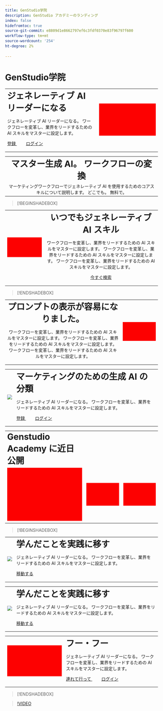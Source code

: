 ```yaml
---
title: GenStudio学院
description: GenStudio アカデミーのランディング
index: false
hidefromtoc: true
source-git-commit: e8809d1e8662797ef6c3fdf0370e83f96797f600
workflow-type: tm+mt
source-wordcount: '254'
ht-degree: 2%

---
```


# GenStudio学院

<table>
 <tr style= "border: 0;">
  <td> <strong style= "font-size: 2em"> ジェネレーティブ AI リーダーになる </strong><p> ジェネレーティブ AI リーダーになる。 ワークフローを変革し、業界をリードするための AI スキルをマスターに設定します。 <p><a href="https://learningmanager.adobe.com/accountiplogin?ipId=16970&amp;accesskey=c4988oojirhb5" rel="noreferrer" target="_blank" class="spectrum-Button spectrum-Button--fill spectrum-Button--accent spectrum-Button--sizeM"><span class="spectrum-Button-label has-no-wrap"> 登録 </span></a>          <a href="https://genstudioacademy.adobelearningmanager.com/" rel="noreferrer" target="_blank" class="spectrum-Button spectrum-Button--fill spectrum-Button--accent spectrum-Button--sizeM"><span class="spectrum-Button-label has-no-wrap"> ログイン </span></a></td>
  <td><img src="./assets/medium.png"></td>
 </tr>
</table>

<table>
 <tr style= "border: 0;">
  <td align="center">
    <strong style= "font-size: 2em">マスター生成 AI。 ワークフローの変換 </strong>
  </td>
 </tr>
 <tr style= "border: 0;">
  <td align="center">
    マーケティングワークフローでジェネレーティブ AI を使用するためのコアスキルについて説明します。 どこでも。 無料で。
  </td>
 </tr>
</table>

>[!BEGINSHADEBOX]

<table>
 <tr style= "border: 0;">
  <td><img src="./assets/medium.png"></td>
  <td align="center"> <strong style= "font-size: 2em"> いつでもジェネレーティブ AI スキル </strong><p> ワークフローを変革し、業界をリードするための AI スキルをマスターに設定します。 ワークフローを変革し、業界をリードするための AI スキルをマスターに設定します。 ワークフローを変革し、業界をリードするための AI スキルをマスターに設定します。<p><a href="https://business.adobe.com/products/genstudio.htmlL" rel="noreferrer" target="_blank" class="spectrum-Button spectrum-Button--fill spectrum-Button--accent spectrum-Button--sizeM"><span class="spectrum-Button-label has-no-wrap">今すぐ検索</span></a></td>
 </tr>
</table>

>[!ENDSHADEBOX]

<table>
 <tr style= "border: 0;">
  <td align="center"> <strong style= "font-size: 2em"> プロンプトの表示が容易になりました。</strong><p> ワークフローを変革し、業界をリードするための AI スキルをマスターに設定します。 ワークフローを変革し、業界をリードするための AI スキルをマスターに設定します。 ワークフローを変革し、業界をリードするための AI スキルをマスターに設定します。</td>
  <td><img src="./assets/medium.png"></td>
 </tr>
</table>

<table>
 <tr style= "border: 0;">
  <td><img src="https://video.tv.adobe.com/v/3434938?format=jpeg"></td> 
  <td> <strong style= "font-size: 2em"> マーケティングのための生成 AI の分類 </strong><p> ジェネレーティブ AI リーダーになる。 ワークフローを変革し、業界をリードするための AI スキルをマスターに設定します。 <p><a href="https://learningmanager.adobe.com/accountiplogin?ipId=16970&amp;accesskey=c4988oojirhb5" rel="noreferrer" target="_blank" class="spectrum-Button spectrum-Button--fill spectrum-Button--accent spectrum-Button--sizeM"><span class="spectrum-Button-label has-no-wrap"> 登録 </span></a>          <a href="https://genstudioacademy.adobelearningmanager.com/" rel="noreferrer" target="_blank" class="spectrum-Button spectrum-Button--fill spectrum-Button--accent spectrum-Button--sizeM"><span class="spectrum-Button-label has-no-wrap"> ログイン </span></a><td>
 </tr>
</table>

<table>
 <tr style= "border: 0;colspan: 2;">
  <td> <strong style= "font-size: 2em">Genstudio Academy に近日公開 </strong></td>
 </tr> 
 <tr> 
    <td align="left"><img src="./assets/small.png"></td>
    <td align="center"><img src="./assets/small.png"></td>
    <td align="right"><img src="./assets/small.png"></td>
 </tr>
</table>

>[!BEGINSHADEBOX]

<table>
 <tr style= "border: 0;">
  <td><img src="https://video.tv.adobe.com/v/3434938?format=jpeg"></td> 
  <td> <strong style= "font-size: 2em"> 学んだことを実践に移す </strong><p> ジェネレーティブ AI リーダーになる。 ワークフローを変革し、業界をリードするための AI スキルをマスターに設定します。 <p><a href="https://learningmanager.adobe.com/accountiplogin?ipId=16970&amp;accesskey=c4988oojirhb5" rel="noreferrer" target="_blank" class="spectrum-Button spectrum-Button--fill spectrum-Button--accent spectrum-Button--sizeM"><span class="spectrum-Button-label has-no-wrap">移動する</span></a><td>
 </tr>
</table>

<table>
 <tr style= "border: 0;">
 <td><img src="https://video.tv.adobe.com/v/3434938?format=jpeg"></td>
  <td> <strong style= "font-size: 2em"> 学んだことを実践に移す </strong><p> ジェネレーティブ AI リーダーになる。 ワークフローを変革し、業界をリードするための AI スキルをマスターに設定します。 <p><a href="https://learningmanager.adobe.com/accountiplogin?ipId=16970&amp;accesskey=c4988oojirhb5" rel="noreferrer" target="_blank" class="spectrum-Button spectrum-Button--fill spectrum-Button--accent spectrum-Button--sizeM"><span class="spectrum-Button-label has-no-wrap">移動する</span></a></td>

</tr>
</table>

<table>
 <tr style= "border: 0;">
 <td><img src="./assets/medium.png"></td>
  <td> <strong style= "font-size: 2em"> フー・フー </strong><p> ジェネレーティブ AI リーダーになる。 ワークフローを変革し、業界をリードするための AI スキルをマスターに設定します。 <p><a href="https://learningmanager.adobe.com/accountiplogin?ipId=16970&amp;accesskey=c4988oojirhb5" rel="noreferrer" target="_blank" class="spectrum-Button spectrum-Button--fill spectrum-Button--accent spectrum-Button--sizeM"><span class="spectrum-Button-label has-no-wrap"> 連れて行って </span></a>          <a href="https://genstudioacademy.adobelearningmanager.com/" rel="noreferrer" target="_blank" class="spectrum-Button spectrum-Button--fill spectrum-Button--accent spectrum-Button--sizeM"><span class="spectrum-Button-label has-no-wrap"> ログイン </span></a></td>

</tr>
</table>

>[!ENDSHADEBOX]

>[!VIDEO](https://video.tv.adobe.com/v/3434938?autoplay=true&end=replay)

<!--
## Heading 2 SHADEBOXES



<table>
 <tr style= "border: 0;">
  <td><img src="./assets/medium.png"></td>
  <td align="center"> <strong style= "font-size: 2em">Image left / Text right</strong><p> Bacon ipsum dolor amet tri-tip buffalo kevin landjaeger beef ribs pork loin, brisket doner sirloin. Buffalo pig sausage, leberkas sirloin ham meatball t-bone tenderloin. Jerky kevin landjaeger prosciutto, cupim capicola boudin. <p><a href="https://business.adobe.com/products/genstudio.htmlL" rel="noreferrer" target="_blank" class="spectrum-Button spectrum-Button--fill spectrum-Button--accent spectrum-Button--sizeM"><span class="spectrum-Button-label has-no-wrap">Explore Now</span></a></td>
 </tr>
</table>



<table>
 <tr style= "border: 0;colspan: 2;">
  <td> <strong style= "font-size: 2em">Coming soon to Genstudio Academy</strong></td>
 </tr> 
 <tr> 
    <td align="left"><img src="./assets/small.png"></td>
    <td align="center"><img src="./assets/small.png"></td>
    <td align="right"><img src="./assets/small.png"></td>
 </tr>
</table>

>[!BEGINSHADEBOX]

<table>
 <tr style= "border: 0;">
  <td> <strong style= "font-size: 2em">Adobe GenStudio Academy</strong><p> Become a Generative AI leader. Master the AI skills to transform your workflows and lead your industry forward. <p><a href="https://business.adobe.com/products/genstudio.htmlL" rel="noreferrer" target="_blank" class="spectrum-Button spectrum-Button--fill spectrum-Button--accent spectrum-Button--sizeM"><span class="spectrum-Button-label has-no-wrap">Register</span></a>&nbsp&nbsp&nbsp&nbsp&nbsp&nbsp&nbsp   <a href="https://business.adobe.com/products/genstudio.htmlL" rel="noreferrer" target="_blank" class="spectrum-Button spectrum-Button--fill spectrum-Button--accent spectrum-Button--sizeM"><span class="spectrum-Button-label has-no-wrap">Login</span></a></td>
  <td><img src="./assets/medium.png"></td>
 </tr>
</table>

>[!ENDSHADEBOX]

### Coming soon to Genstudio Academy

<table>
 <tr> 
    <td align="left"><img src="./assets/small.png"></td>
    <td align="center"><img src="./assets/small.png"></td>
    <td align="right"><img src="./assets/small.png"></td>
 </tr>
</table>




-->